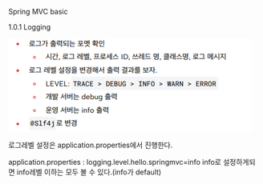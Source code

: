 Spring MVC basic

1.0.1 Logging

![img.png](img.png)

로그레벨 설정은 application.properties에서 진행한다.

application.properties : logging.level.hello.springmvc=info
info로 설정하게되면 info레벨 이하는 모두 볼 수 있다.(info가 default)